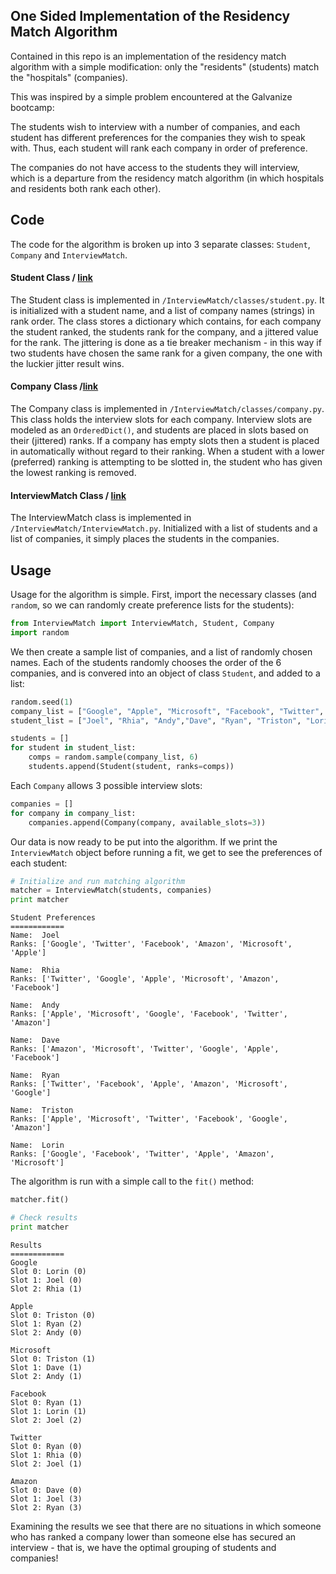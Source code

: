 
## One Sided Implementation of the Residency Match Algorithm

Contained in this repo is an implementation of the residency match algorithm with a simple modification: only the "residents" (students) match the "hospitals" (companies).

This was inspired by a simple problem encountered at the Galvanize bootcamp:

The students wish to interview with a number of companies, and each student has different preferences for the companies they wish to speak with. Thus, each student will rank each company in order of preference. 

The companies do not have access to the students they will interview, which is a departure from the residency match algorithm (in which hospitals and residents both rank each other).

## Code

The code for the algorithm is broken up into 3 separate classes: `Student`, `Company` and `InterviewMatch`.

#### Student Class / [link](https://github.com/joelcarlson/ipython-notebooks/tree/master/ResidencyMatch_Implementation/InterviewMatch/classes/student.py)

The Student class is implemented in `/InterviewMatch/classes/student.py`. It is initialized with a student name, and a list of company names (strings) in rank order. The class stores a dictionary which contains, for each company the student ranked, the students rank for the company, and a jittered value for the rank. The jittering is done as a tie breaker mechanism - in this way if two students have chosen the same rank for a given company, the one with the luckier jitter result wins.

#### Company Class /[link](https://github.com/joelcarlson/ipython-notebooks/tree/master/ResidencyMatch_Implementation/InterviewMatch/classes/company.py)

The Company class is implemented in `/InterviewMatch/classes/company.py`. This class holds the interview slots for each company. Interview slots are modeled as an `OrderedDict()`, and students are placed in slots based on their (jittered) ranks. If a company has empty slots then a student is placed in automatically without regard to their ranking. When a student with a lower (preferred) ranking is attempting to be slotted in, the student who has given the lowest ranking is removed.

#### InterviewMatch Class / [link](https://github.com/joelcarlson/ipython-notebooks/tree/master/ResidencyMatch_Implementation/InterviewMatch/InterviewMatch.py)

The InterviewMatch class is implemented in `/InterviewMatch/InterviewMatch.py`. Initialized with a list of students and a list of companies, it simply places the students in the companies.

## Usage

Usage for the algorithm is simple. First, import the necessary classes (and `random`, so we can randomly create preference lists for the students):

```python
from InterviewMatch import InterviewMatch, Student, Company
import random
```

We then create a sample list of companies, and a list of randomly chosen names. Each of the students randomly chooses the order of the 6 companies, and is convered into an object of class `Student`, and added to a list:


```python
random.seed(1)
company_list = ["Google", "Apple", "Microsoft", "Facebook", "Twitter", "Amazon"]
student_list = ["Joel", "Rhia", "Andy","Dave", "Ryan", "Triston", "Lorin"]
```


```python
students = []
for student in student_list:
    comps = random.sample(company_list, 6)
    students.append(Student(student, ranks=comps))
```

Each `Company` allows 3 possible interview slots:


```python
companies = []
for company in company_list:
    companies.append(Company(company, available_slots=3))
```

Our data is now ready to be put into the algorithm. If we print the `InterviewMatch` object before running a fit, we get to see the preferences of each student:


```python
# Initialize and run matching algorithm
matcher = InterviewMatch(students, companies)
print matcher
```

    Student Preferences
    ============
    Name:  Joel 
    Ranks: ['Google', 'Twitter', 'Facebook', 'Amazon', 'Microsoft', 'Apple']
    
    Name:  Rhia 
    Ranks: ['Twitter', 'Google', 'Apple', 'Microsoft', 'Amazon', 'Facebook']
    
    Name:  Andy 
    Ranks: ['Apple', 'Microsoft', 'Google', 'Facebook', 'Twitter', 'Amazon']
    
    Name:  Dave 
    Ranks: ['Amazon', 'Microsoft', 'Twitter', 'Google', 'Apple', 'Facebook']
    
    Name:  Ryan 
    Ranks: ['Twitter', 'Facebook', 'Apple', 'Amazon', 'Microsoft', 'Google']
    
    Name:  Triston 
    Ranks: ['Apple', 'Microsoft', 'Twitter', 'Facebook', 'Google', 'Amazon']
    
    Name:  Lorin 
    Ranks: ['Google', 'Facebook', 'Twitter', 'Apple', 'Amazon', 'Microsoft']
    
    


The algorithm is run with a simple call to the `fit()` method:


```python
matcher.fit()

# Check results
print matcher
```

    Results
    ============
    Google
    Slot 0: Lorin (0)
    Slot 1: Joel (0)
    Slot 2: Rhia (1)
    
    Apple
    Slot 0: Triston (0)
    Slot 1: Ryan (2)
    Slot 2: Andy (0)
    
    Microsoft
    Slot 0: Triston (1)
    Slot 1: Dave (1)
    Slot 2: Andy (1)
    
    Facebook
    Slot 0: Ryan (1)
    Slot 1: Lorin (1)
    Slot 2: Joel (2)
    
    Twitter
    Slot 0: Ryan (0)
    Slot 1: Rhia (0)
    Slot 2: Joel (1)
    
    Amazon
    Slot 0: Dave (0)
    Slot 1: Joel (3)
    Slot 2: Ryan (3)
    
    


Examining the results we see that there are no situations in which someone who has ranked a company lower than someone else has secured an interview - that is, we have the optimal grouping of students and companies!






